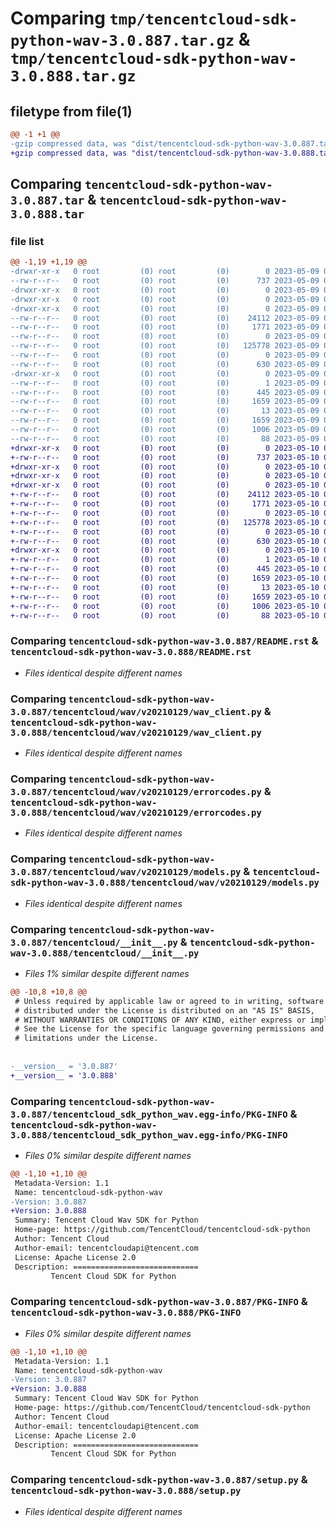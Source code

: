 # Comparing `tmp/tencentcloud-sdk-python-wav-3.0.887.tar.gz` & `tmp/tencentcloud-sdk-python-wav-3.0.888.tar.gz`

## filetype from file(1)

```diff
@@ -1 +1 @@
-gzip compressed data, was "dist/tencentcloud-sdk-python-wav-3.0.887.tar", last modified: Tue May  9 03:27:36 2023, max compression
+gzip compressed data, was "dist/tencentcloud-sdk-python-wav-3.0.888.tar", last modified: Wed May 10 03:00:03 2023, max compression
```

## Comparing `tencentcloud-sdk-python-wav-3.0.887.tar` & `tencentcloud-sdk-python-wav-3.0.888.tar`

### file list

```diff
@@ -1,19 +1,19 @@
-drwxr-xr-x   0 root         (0) root         (0)        0 2023-05-09 03:27:36.000000 tencentcloud-sdk-python-wav-3.0.887/
--rw-r--r--   0 root         (0) root         (0)      737 2023-05-09 03:27:36.000000 tencentcloud-sdk-python-wav-3.0.887/README.rst
-drwxr-xr-x   0 root         (0) root         (0)        0 2023-05-09 03:27:36.000000 tencentcloud-sdk-python-wav-3.0.887/tencentcloud/
-drwxr-xr-x   0 root         (0) root         (0)        0 2023-05-09 03:27:36.000000 tencentcloud-sdk-python-wav-3.0.887/tencentcloud/wav/
-drwxr-xr-x   0 root         (0) root         (0)        0 2023-05-09 03:27:36.000000 tencentcloud-sdk-python-wav-3.0.887/tencentcloud/wav/v20210129/
--rw-r--r--   0 root         (0) root         (0)    24112 2023-05-09 03:27:36.000000 tencentcloud-sdk-python-wav-3.0.887/tencentcloud/wav/v20210129/wav_client.py
--rw-r--r--   0 root         (0) root         (0)     1771 2023-05-09 03:27:36.000000 tencentcloud-sdk-python-wav-3.0.887/tencentcloud/wav/v20210129/errorcodes.py
--rw-r--r--   0 root         (0) root         (0)        0 2023-05-09 03:27:36.000000 tencentcloud-sdk-python-wav-3.0.887/tencentcloud/wav/v20210129/__init__.py
--rw-r--r--   0 root         (0) root         (0)   125778 2023-05-09 03:27:36.000000 tencentcloud-sdk-python-wav-3.0.887/tencentcloud/wav/v20210129/models.py
--rw-r--r--   0 root         (0) root         (0)        0 2023-05-09 03:27:36.000000 tencentcloud-sdk-python-wav-3.0.887/tencentcloud/wav/__init__.py
--rw-r--r--   0 root         (0) root         (0)      630 2023-05-09 03:27:36.000000 tencentcloud-sdk-python-wav-3.0.887/tencentcloud/__init__.py
-drwxr-xr-x   0 root         (0) root         (0)        0 2023-05-09 03:27:36.000000 tencentcloud-sdk-python-wav-3.0.887/tencentcloud_sdk_python_wav.egg-info/
--rw-r--r--   0 root         (0) root         (0)        1 2023-05-09 03:27:36.000000 tencentcloud-sdk-python-wav-3.0.887/tencentcloud_sdk_python_wav.egg-info/dependency_links.txt
--rw-r--r--   0 root         (0) root         (0)      445 2023-05-09 03:27:36.000000 tencentcloud-sdk-python-wav-3.0.887/tencentcloud_sdk_python_wav.egg-info/SOURCES.txt
--rw-r--r--   0 root         (0) root         (0)     1659 2023-05-09 03:27:36.000000 tencentcloud-sdk-python-wav-3.0.887/tencentcloud_sdk_python_wav.egg-info/PKG-INFO
--rw-r--r--   0 root         (0) root         (0)       13 2023-05-09 03:27:36.000000 tencentcloud-sdk-python-wav-3.0.887/tencentcloud_sdk_python_wav.egg-info/top_level.txt
--rw-r--r--   0 root         (0) root         (0)     1659 2023-05-09 03:27:36.000000 tencentcloud-sdk-python-wav-3.0.887/PKG-INFO
--rw-r--r--   0 root         (0) root         (0)     1006 2023-05-09 03:27:36.000000 tencentcloud-sdk-python-wav-3.0.887/setup.py
--rw-r--r--   0 root         (0) root         (0)       88 2023-05-09 03:27:36.000000 tencentcloud-sdk-python-wav-3.0.887/setup.cfg
+drwxr-xr-x   0 root         (0) root         (0)        0 2023-05-10 03:00:03.000000 tencentcloud-sdk-python-wav-3.0.888/
+-rw-r--r--   0 root         (0) root         (0)      737 2023-05-10 03:00:03.000000 tencentcloud-sdk-python-wav-3.0.888/README.rst
+drwxr-xr-x   0 root         (0) root         (0)        0 2023-05-10 03:00:03.000000 tencentcloud-sdk-python-wav-3.0.888/tencentcloud/
+drwxr-xr-x   0 root         (0) root         (0)        0 2023-05-10 03:00:03.000000 tencentcloud-sdk-python-wav-3.0.888/tencentcloud/wav/
+drwxr-xr-x   0 root         (0) root         (0)        0 2023-05-10 03:00:03.000000 tencentcloud-sdk-python-wav-3.0.888/tencentcloud/wav/v20210129/
+-rw-r--r--   0 root         (0) root         (0)    24112 2023-05-10 03:00:03.000000 tencentcloud-sdk-python-wav-3.0.888/tencentcloud/wav/v20210129/wav_client.py
+-rw-r--r--   0 root         (0) root         (0)     1771 2023-05-10 03:00:03.000000 tencentcloud-sdk-python-wav-3.0.888/tencentcloud/wav/v20210129/errorcodes.py
+-rw-r--r--   0 root         (0) root         (0)        0 2023-05-10 03:00:03.000000 tencentcloud-sdk-python-wav-3.0.888/tencentcloud/wav/v20210129/__init__.py
+-rw-r--r--   0 root         (0) root         (0)   125778 2023-05-10 03:00:03.000000 tencentcloud-sdk-python-wav-3.0.888/tencentcloud/wav/v20210129/models.py
+-rw-r--r--   0 root         (0) root         (0)        0 2023-05-10 03:00:03.000000 tencentcloud-sdk-python-wav-3.0.888/tencentcloud/wav/__init__.py
+-rw-r--r--   0 root         (0) root         (0)      630 2023-05-10 03:00:03.000000 tencentcloud-sdk-python-wav-3.0.888/tencentcloud/__init__.py
+drwxr-xr-x   0 root         (0) root         (0)        0 2023-05-10 03:00:03.000000 tencentcloud-sdk-python-wav-3.0.888/tencentcloud_sdk_python_wav.egg-info/
+-rw-r--r--   0 root         (0) root         (0)        1 2023-05-10 03:00:03.000000 tencentcloud-sdk-python-wav-3.0.888/tencentcloud_sdk_python_wav.egg-info/dependency_links.txt
+-rw-r--r--   0 root         (0) root         (0)      445 2023-05-10 03:00:03.000000 tencentcloud-sdk-python-wav-3.0.888/tencentcloud_sdk_python_wav.egg-info/SOURCES.txt
+-rw-r--r--   0 root         (0) root         (0)     1659 2023-05-10 03:00:03.000000 tencentcloud-sdk-python-wav-3.0.888/tencentcloud_sdk_python_wav.egg-info/PKG-INFO
+-rw-r--r--   0 root         (0) root         (0)       13 2023-05-10 03:00:03.000000 tencentcloud-sdk-python-wav-3.0.888/tencentcloud_sdk_python_wav.egg-info/top_level.txt
+-rw-r--r--   0 root         (0) root         (0)     1659 2023-05-10 03:00:03.000000 tencentcloud-sdk-python-wav-3.0.888/PKG-INFO
+-rw-r--r--   0 root         (0) root         (0)     1006 2023-05-10 03:00:03.000000 tencentcloud-sdk-python-wav-3.0.888/setup.py
+-rw-r--r--   0 root         (0) root         (0)       88 2023-05-10 03:00:03.000000 tencentcloud-sdk-python-wav-3.0.888/setup.cfg
```

### Comparing `tencentcloud-sdk-python-wav-3.0.887/README.rst` & `tencentcloud-sdk-python-wav-3.0.888/README.rst`

 * *Files identical despite different names*

### Comparing `tencentcloud-sdk-python-wav-3.0.887/tencentcloud/wav/v20210129/wav_client.py` & `tencentcloud-sdk-python-wav-3.0.888/tencentcloud/wav/v20210129/wav_client.py`

 * *Files identical despite different names*

### Comparing `tencentcloud-sdk-python-wav-3.0.887/tencentcloud/wav/v20210129/errorcodes.py` & `tencentcloud-sdk-python-wav-3.0.888/tencentcloud/wav/v20210129/errorcodes.py`

 * *Files identical despite different names*

### Comparing `tencentcloud-sdk-python-wav-3.0.887/tencentcloud/wav/v20210129/models.py` & `tencentcloud-sdk-python-wav-3.0.888/tencentcloud/wav/v20210129/models.py`

 * *Files identical despite different names*

### Comparing `tencentcloud-sdk-python-wav-3.0.887/tencentcloud/__init__.py` & `tencentcloud-sdk-python-wav-3.0.888/tencentcloud/__init__.py`

 * *Files 1% similar despite different names*

```diff
@@ -10,8 +10,8 @@
 # Unless required by applicable law or agreed to in writing, software
 # distributed under the License is distributed on an "AS IS" BASIS,
 # WITHOUT WARRANTIES OR CONDITIONS OF ANY KIND, either express or implied.
 # See the License for the specific language governing permissions and
 # limitations under the License.
 
 
-__version__ = '3.0.887'
+__version__ = '3.0.888'
```

### Comparing `tencentcloud-sdk-python-wav-3.0.887/tencentcloud_sdk_python_wav.egg-info/PKG-INFO` & `tencentcloud-sdk-python-wav-3.0.888/tencentcloud_sdk_python_wav.egg-info/PKG-INFO`

 * *Files 0% similar despite different names*

```diff
@@ -1,10 +1,10 @@
 Metadata-Version: 1.1
 Name: tencentcloud-sdk-python-wav
-Version: 3.0.887
+Version: 3.0.888
 Summary: Tencent Cloud Wav SDK for Python
 Home-page: https://github.com/TencentCloud/tencentcloud-sdk-python
 Author: Tencent Cloud
 Author-email: tencentcloudapi@tencent.com
 License: Apache License 2.0
 Description: ============================
         Tencent Cloud SDK for Python
```

### Comparing `tencentcloud-sdk-python-wav-3.0.887/PKG-INFO` & `tencentcloud-sdk-python-wav-3.0.888/PKG-INFO`

 * *Files 0% similar despite different names*

```diff
@@ -1,10 +1,10 @@
 Metadata-Version: 1.1
 Name: tencentcloud-sdk-python-wav
-Version: 3.0.887
+Version: 3.0.888
 Summary: Tencent Cloud Wav SDK for Python
 Home-page: https://github.com/TencentCloud/tencentcloud-sdk-python
 Author: Tencent Cloud
 Author-email: tencentcloudapi@tencent.com
 License: Apache License 2.0
 Description: ============================
         Tencent Cloud SDK for Python
```

### Comparing `tencentcloud-sdk-python-wav-3.0.887/setup.py` & `tencentcloud-sdk-python-wav-3.0.888/setup.py`

 * *Files identical despite different names*

